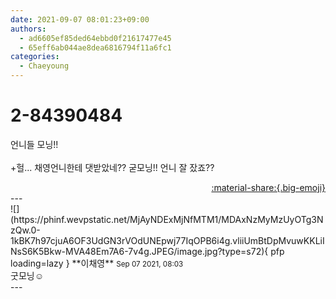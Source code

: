 ```yaml
---
date: 2021-09-07 08:01:23+09:00
authors:
  - ad6605ef85ded64ebbd0f21617477e45
  - 65eff6ab044ae8dea6816794f11a6fc1
categories:
  - Chaeyoung
---
```


# 2-84390484

<div class="post-container" markdown="1">
<div class="content-container md-sidebar__scrollwrap" markdown="1">

언니들 모닝!!<br><br>+헐... 채영언니한테 댓받았네?? 굳모닝!! 언니 잘 잤죠??

</div>
</div>

<div style="text-align: right;" markdown="1">
<a href="https://weverse.io/fromis9/fanpost/2-84390484" style="text-align: right;">:material-share:{.big-emoji}</a>
</div>
---

<div class="comments-container md-sidebar__scrollwrap" markdown="1">
<div class="comment" markdown="1">
<div class='id-container' markdown="1">
![](https://phinf.wevpstatic.net/MjAyNDExMjNfMTM1/MDAxNzMyMzUyOTg3NzQw.0-1kBK7h97cjuA6OF3UdGN3rVOdUNEpwj77IqOPB6i4g.vliiUmBtDpMvuwKKLiINsS6K5Bkw-MVA48Em7A6-7v4g.JPEG/image.jpg?type=s72){ pfp loading=lazy }
**<span class="artist">이채영</span>** <small>Sep 07 2021, 08:03</small><br>
</div>
<div class='comment-body' markdown="1">
굿모닝☺️
</div>
</div>
</div>
---
